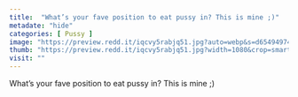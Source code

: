 ```yaml
---
title:  "What’s your fave position to eat pussy in? This is mine ;)"
metadate: "hide"
categories: [ Pussy ]
image: "https://preview.redd.it/iqcvy5rabjq51.jpg?auto=webp&s=d654949741f0922879fc87f2f835ecac513dfd60"
thumb: "https://preview.redd.it/iqcvy5rabjq51.jpg?width=1080&crop=smart&auto=webp&s=c20319fc1101aeaa2926556bf1c3c8abf6356443"
visit: ""
---
```

What’s your fave position to eat pussy in? This is mine ;)
